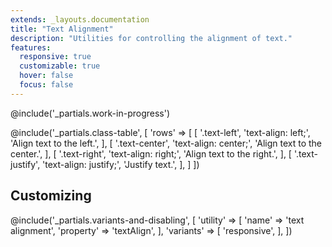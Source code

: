 ```yaml
---
extends: _layouts.documentation
title: "Text Alignment"
description: "Utilities for controlling the alignment of text."
features:
  responsive: true
  customizable: true
  hover: false
  focus: false
---
```


@include('_partials.work-in-progress')

@include('_partials.class-table', [
  'rows' => [
    [
      '.text-left',
      'text-align: left;',
      'Align text to the left.',
    ],
    [
      '.text-center',
      'text-align: center;',
      'Align text to the center.',
    ],
    [
      '.text-right',
      'text-align: right;',
      'Align text to the right.',
    ],
    [
      '.text-justify',
      'text-align: justify;',
      'Justify text.',
    ],
  ]
])

## Customizing

@include('_partials.variants-and-disabling', [
    'utility' => [
        'name' => 'text alignment',
        'property' => 'textAlign',
    ],
    'variants' => [
        'responsive',
    ],
])
